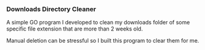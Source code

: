 ### Downloads Directory Cleaner

A simple GO program I developed to clean my downloads folder of some specific file extension that are more than 2 weeks old.

Manual deletion can be stressful so I built this program to clear them for me.